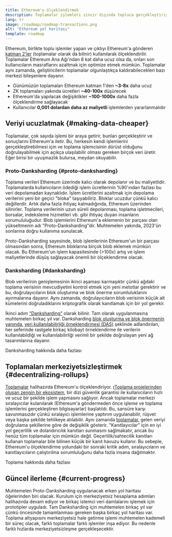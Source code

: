 ```yaml
---
title: Ethereum'u ölçeklendirmek
description: Toplamalar işlemleri zincir dışında topluca gerçekleştiriyor, böylece kullanıcı için maliyetleri azaltıyor. Ancak, toplamaların şu andaki veri kullanımı çok pahalı ve bu durum, işlemlerin ucuz olabilme yolunu sınırlıyor. Proto-Danksharding bunu çözüyor.
lang: tr
image: /roadmap/roadmap-transactions.png
alt: "Ethereum yol haritası"
template: roadmap
---
```


Ethereum, birlikte toplu işlemler yapan ve çıktıyı Ethereum'a gönderen [katman 2'ler](/layer-2/#rollups) (toplamalar olarak da bilinir) kullanılarak ölçeklendirilir. Toplamalar Ethereum Ana Ağı'ndan 8 kat daha ucuz olsa da, onları son kullanıcıların masraflarını azaltmak için optimize etmek mümkün. Toplamalar aynı zamanda, geliştiricilerin toplamalar olgunlaştıkça kaldırabilecekleri bazı merkezi bileşenlere dayanır.

<InfoBanner mb={8} title="İşlem maliyetleri">
  <ul style={{ marginBottom: 0 }}>
    <li>Günümüzün toplamaları Ethereum katman 1'den <strong>~3-8x</strong> daha ucuz</li>
    <li>ZK toplamaları yakında ücretleri <strong>~40-100x</strong> düşürecek</li>
    <li>Ethereum'da yapılacak değişiklikler <strong>~100-1000x</strong> daha fazla ölçeklendirme sağlayacak</li>
    <li style={{ marginBottom: 0 }}>Kullanıcılar <strong> 0,001 dolardan daha az maliyetli</strong> işlemlerden yararlanmalıdır</li>
  </ul>
</InfoBanner>

## Veriyi ucuzlatmak {#making-data-cheaper}

Toplamalar, çok sayıda işlemi bir araya getirir, bunları gerçekleştirir ve sonuçlarını Ethereum'a iletir. Bu, herkesin kendi işlemlerini gerçekleştirebilmesi için ve toplama işlemcisinin dürüst olduğunu doğrulayabilmek için açıkça ulaşılabilir olması gereken birçok veri üretir. Eğer birisi bir uyuşmazlık bulursa, meydan okuyabilir.

### Proto-Danksharding {#proto-danksharding}

Toplama verileri Ethereum üzerinde kalıcı olarak depolanır ve bu maliyetlidir. Toplamalarda kullanıcıların ödediği işlem ücretlerinin %90'ından fazlası bu veri depolamadan kaynaklıdır. İşlem ücretlerini azaltmak için depolama verilerini yeni bir geçici "bloka" taşıyabiliriz. Bloklar ucuzdur çünkü kalıcı değillerdir. Artık daha fazla ihtiyaç kalmadığında, Ethereum üzerinden silinirler. Toplama verilerinin uzun süreli depolanması, toplama işletmecileri, borsalar, indeksleme hizmetleri vb. gibi ihtiyaç duyan insanların sorumululuğudur. Blob işlemlerini Ethereum'a eklemenin bir parçası olan yükseltmenin adı "Proto-Danksharding"dir. Muhtemelen yakında, 2023'ün sonlarına doğru kullanıma sunulacak.

Proto-Danksharding sayesinde, blob işlemlerinin Ethereum'un bir parçası olmasından sonra, Ethereum bloklarına birçok blob eklemek mümkün olacak. Bu Ethereum'un işlem kapasitesinde (>100x) artış ve işlem maliyetlerinde düşüş sağlayacak önemli bir ölçeklendirme olacak.

### Danksharding {#danksharding}

Blob verilerinin genişlemesinin ikinci aşaması karmaşıktır çünkü ağdaki toplama verisinin mevcudiyetini kontrol etmek için yeni metotlar gerektirir ve bu, doğrulayıcıların blok oluşturma ve blok önerme sorumluluklarını ayırmalarına dayanır. Aynı zamanda, doğrulayıcıların blob verisinin küçük alt kümelerini doğruladıklarını kriptografik olarak kanıtlamak için bir yol gerekir.

İkinci adım [“Danksharding”](/roadmap/danksharding/) olarak bilinir. Tam olarak uygulanmasına muhtemelen birkaç yıl var. Danksharding [blok oluşturma ve blok önermenin yanında,](/roadmap/pbs) [veri kullanılabilirliği örneklendirmesi (DAS)](/developers/docs/data-availability) şeklinde adlandırılan, her seferinde rastgele birkaç kilobayt örneklendirme ile verilerin kullanılabildiği ve kullanılabilirliği verimli bir şekilde doğrulayan yeni ağ tasarımlarına dayanır.

<ButtonLink variant="outline-color" to="/roadmap/danksharding/">Danksharding hakkında daha fazlası</ButtonLink>

## Toplamaları merkeziyetsizleştirmek {#decentralizing-rollups}

[Toplamalar](/layer-2) halihazırda Ethereum'u ölçeklendiriyor. [rToplama projelerinden oluşan zengin bir ekosistem](https://l2beat.com/scaling/tvl), bir dizi güvenlik garantisi ile kullanıcıların hızlı ve ucuz bir şekilde işlem yapmasını sağlıyor. Ancak toplamalar merkezi sıralayıcılar kulanılarak (Ethereum'a göndermeden önce işleme ve toplama işlemlerini gerçekleştiren bilgisayarlar) başlatıldı. Bu, sansüre karşı savunmasızdır çünkü sıralayıcı işlemlerine yaptırım uygulanabilir, rüşvet veya başka şekilde tehlikeye atılabilir. Aynı zamanda [toplamalar](https://l2beat.com), gelen veriyi doğrulama şekillerine göre de değişiklik gösterir. "Kanıtlayıcılar" için en iyi yol geçerlilik ve dolandırıcılık kanıtları sunmasını sağlmakatır, ancak bu henüz tüm toplamalar için mümkün değil. Geçerlilik/sahtecilik kanıtları kullanan toplamalar bile bilinen küçük bir kanıt havuzu kullanır. Bu sebeple, Ethereum'u ölçeklendirme yolundaki bir sonraki kritik adım, sıralayıcıların ve kanıtlayıcıların çalıştırılma sorumluluğunu daha fazla insana dağıtmaktır.

<ButtonLink variant="outline-color" to="/developers/docs/scaling/">Toplama hakkında daha fazlası</ButtonLink>

## Güncel ilerleme {#current-progress}

Muhtemelen Proto-Danksharding uygulanacak erken yol haritası öğelerinden biri olacak. Kurulum için merkeziyetsiz hesaplama adımları halihazırda devam ediyor ve birkaç istemci veri damlalarını işlemek için prototipler uyguladı. Tam Danksharding için muhtemelen birkaç yıl var çünkü öncesinde tamamlanması gereken başka birkaç yol haritası var. Toplama altyapısını merkeziyetsiz hale getirme işlemi muhtemelen kademeli bir süreç olacak, farklı toplamalar farklı işlemler inşa ediyor. Bu nedenle farklı hızlarda merkeziyetsizleşme gerçekleşecektir.
